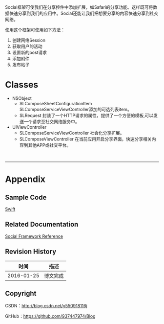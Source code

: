 Social框架可使我们在分享控件中添加扩展，如Safari的分享功能。这样既可将数据快速分享到我们的应用中。Social还能让我们把想要分享的内容快速分享到社交网络。

使用这个框架可使用如下方法：

1. 创建网络Session
2. 获取用户的活动
3. 设置新的post请求
4. 添加附件
5. 发布帖子

# Classes

- NSObject
    - SLComposeSheetConfigurationItem SLComposeServiceViewController添加的可选列表item。
    - SLRequest 封装了一个HTTP请求的属性，提供了一个方便的模板,可以发送一个请求至社交网络服务中。
- UIViewController
    - SLComposeServiceViewController 社会化分享扩展。
    - SLComposeViewController 在当前应用开启分享界面，快速分享相关内容到其他APP或社交平台。

&#160;

----------

# Appendix

## Sample Code

[Swift](https://github.com/937447974/Swift)

## Related Documentation

[Social Framework Reference](https://developer.apple.com/library/ios/documentation/Social/Reference/Social_Framework/index.html)

## Revision History

| 时间 | 描述 |
| ---- | ---- |
| 2016-01-25 | 博文完成 |

## Copyright

CSDN：http://blog.csdn.net/y550918116j

GitHub：https://github.com/937447974/Blog